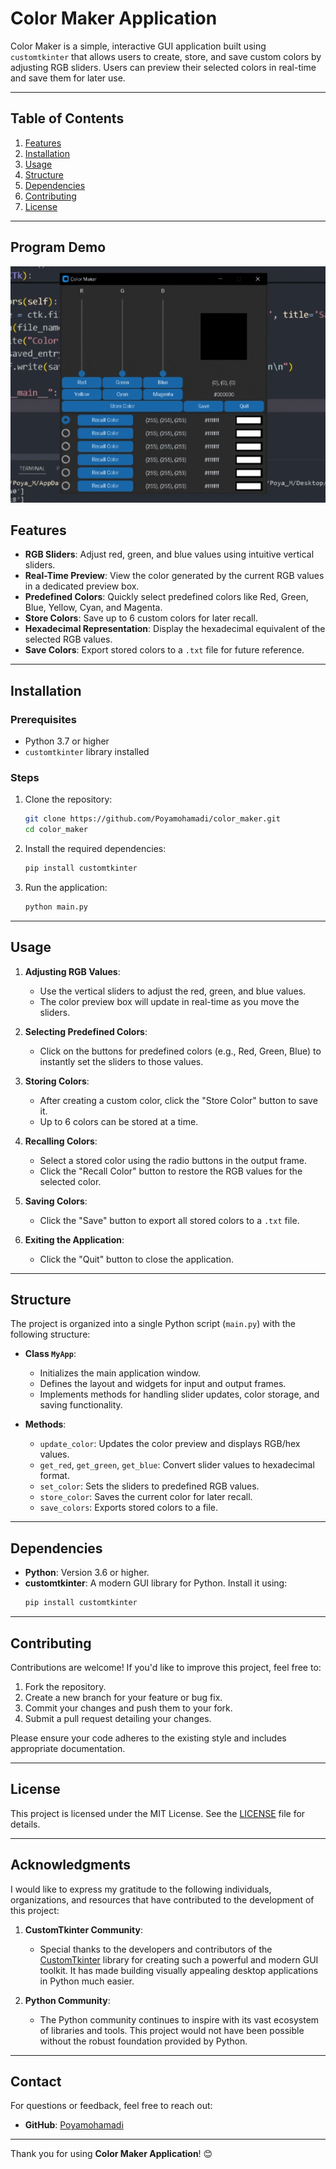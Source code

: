 # Color Maker Application 

Color Maker is a simple, interactive GUI application built using `customtkinter` that allows users to create, store, and save custom colors by adjusting RGB sliders. Users can preview their selected colors in real-time and save them for later use.

---

## Table of Contents
1. [Features](#features)
2. [Installation](#installation)
3. [Usage](#usage)
4. [Structure](#structure)
5. [Dependencies](#dependencies)
6. [Contributing](#contributing)
7. [License](#license)

---

## Program Demo

![Color Maker](https://github.com/Poyamohamadi/Color_Maker/blob/main/demo.gif)

## Features
- **RGB Sliders**: Adjust red, green, and blue values using intuitive vertical sliders.
- **Real-Time Preview**: View the color generated by the current RGB values in a dedicated preview box.
- **Predefined Colors**: Quickly select predefined colors like Red, Green, Blue, Yellow, Cyan, and Magenta.
- **Store Colors**: Save up to 6 custom colors for later recall.
- **Hexadecimal Representation**: Display the hexadecimal equivalent of the selected RGB values.
- **Save Colors**: Export stored colors to a `.txt` file for future reference.

---

## Installation

### Prerequisites
- Python 3.7 or higher
- `customtkinter` library installed

### Steps
1. Clone the repository:
   ```bash
   git clone https://github.com/Poyamohamadi/color_maker.git
   cd color_maker
   ```

2. Install the required dependencies:
   ```bash
   pip install customtkinter
   ```

3. Run the application:
   ```bash
   python main.py
   ```

---

## Usage

1. **Adjusting RGB Values**:
   - Use the vertical sliders to adjust the red, green, and blue values.
   - The color preview box will update in real-time as you move the sliders.

2. **Selecting Predefined Colors**:
   - Click on the buttons for predefined colors (e.g., Red, Green, Blue) to instantly set the sliders to those values.

3. **Storing Colors**:
   - After creating a custom color, click the "Store Color" button to save it.
   - Up to 6 colors can be stored at a time.

4. **Recalling Colors**:
   - Select a stored color using the radio buttons in the output frame.
   - Click the "Recall Color" button to restore the RGB values for the selected color.

5. **Saving Colors**:
   - Click the "Save" button to export all stored colors to a `.txt` file.

6. **Exiting the Application**:
   - Click the "Quit" button to close the application.

---

## Structure

The project is organized into a single Python script (`main.py`) with the following structure:

- **Class `MyApp`**:
  - Initializes the main application window.
  - Defines the layout and widgets for input and output frames.
  - Implements methods for handling slider updates, color storage, and saving functionality.

- **Methods**:
  - `update_color`: Updates the color preview and displays RGB/hex values.
  - `get_red`, `get_green`, `get_blue`: Convert slider values to hexadecimal format.
  - `set_color`: Sets the sliders to predefined RGB values.
  - `store_color`: Saves the current color for later recall.
  - `save_colors`: Exports stored colors to a file.

---

## Dependencies

- **Python**: Version 3.6 or higher.
- **customtkinter**: A modern GUI library for Python. Install it using:
  ```bash
  pip install customtkinter
  ```

---

## Contributing

Contributions are welcome! If you'd like to improve this project, feel free to:

1. Fork the repository.
2. Create a new branch for your feature or bug fix.
3. Commit your changes and push them to your fork.
4. Submit a pull request detailing your changes.

Please ensure your code adheres to the existing style and includes appropriate documentation.

---

## License

This project is licensed under the MIT License. See the [LICENSE](LICENSE) file for details.

---

## Acknowledgments

I would like to express my gratitude to the following individuals, organizations, and resources that have contributed to the development of this project:

1. **CustomTkinter Community**:
   - Special thanks to the developers and contributors of the [CustomTkinter](https://github.com/TomSchimansky/CustomTkinter) library for creating such a powerful and modern GUI toolkit. It has made building visually appealing desktop applications in Python much easier.

2. **Python Community**:
   - The Python community continues to inspire with its vast ecosystem of libraries and tools. This project would not have been possible without the robust foundation provided by Python.

---

## Contact

For questions or feedback, feel free to reach out:

- **GitHub**: [Poyamohamadi](https://github.com/Poyamohamadi)

---

Thank you for using **Color Maker Application**! 😊
